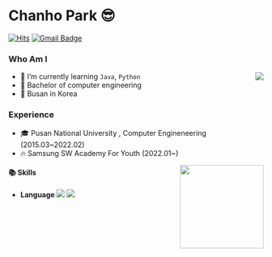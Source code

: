 # Chanho Park 😎
[![Hits](https://hits.seeyoufarm.com/api/count/incr/badge.svg?url=https%3A%2F%2Fgithub.com%2Fhaesoo9410&count_bg=%23EB8B10&title_bg=%23684327&icon=&icon_color=%23E7E7E7&title=VISIT&edge_flat=false)](https://github.com/taurus429) 
[![Gmail Badge](https://img.shields.io/badge/Gmail-D14836?style=flat&logo=Gmail&logoColor=white)](mailto:taurus42977@gmail.com) 

  
### Who Am I

<img align='right' src="http://mazassumnida.wtf/api/v2/generate_badge?boj=bull0429">

- 🌱 I’m currently learning `Java`, `Python`
- 🥇 Bachelor of computer engineering
- 🚅 Busan in Korea

### Experience

- 🎓 Pusan National University , Computer Engineneering (2015.03~2022.02)
- 🔥 Samsung SW Academy For Youth (2022.01~)

<img align='right' src="https://github-readme-stats.vercel.app/api?username=taurus429" height="165">

#### 📚 Skills
- **Language** <img src="https://img.shields.io/badge/Python-3766AB?style=flat-square&logo=Python&logoColor=white"/></a> <img src="https://img.shields.io/badge/Java-007396?style=flat-square&logo=Java&logoColor=white"/></a>

